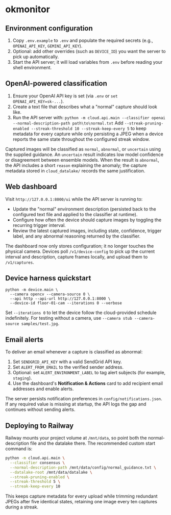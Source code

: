 # okmonitor

## Environment configuration

1. Copy `.env.example` to `.env` and populate the required secrets (e.g., `OPENAI_API_KEY`, `GEMINI_API_KEY`).
2. Optional: add other overrides (such as `DEVICE_ID`) you want the server to pick up automatically.
3. Start the API server; it will load variables from `.env` before reading your shell environment.

## OpenAI-powered classification

1. Ensure your OpenAI API key is set (via `.env` or `set OPENAI_API_KEY=sk-...`).
2. Create a text file that describes what a "normal" capture should look like.
3. Run the API server with:
   ``python -m cloud.api.main --classifier openai --normal-description-path path\to\normal.txt``
   Add `--streak-pruning-enabled --streak-threshold 10 --streak-keep-every 5` to keep metadata for every capture while only persisting a JPEG when a device reports the same state throughout the configured streak window.

Captured images will be classified as `normal`, `abnormal`, or `uncertain` using the supplied guidance. An `uncertain` result indicates low model confidence or disagreement between ensemble models. When the result is `abnormal`, the API includes a short `reason` explaining the anomaly; the capture metadata stored in `cloud_datalake/` records the same justification.

## Web dashboard

Visit `http://127.0.0.1:8000/ui` while the API server is running to:
- Update the "normal" environment description (persisted back to the configured text file and applied to the classifier at runtime).
- Configure how often the device should capture images by toggling the recurring trigger interval.
- Review the latest captured images, including state, confidence, trigger label, and any abnormal reasoning returned by the classifier.

The dashboard now only stores configuration; it no longer touches the physical camera. Devices poll `/v1/device-config` to pick up the current interval and description, capture frames locally, and upload them to `/v1/captures`.

## Device harness quickstart

```
python -m device.main \
  --camera opencv --camera-source 0 \
  --api http --api-url http://127.0.0.1:8000 \
  --device-id floor-01-cam --iterations 0 --verbose
```

Set `--iterations 0` to let the device follow the cloud-provided schedule indefinitely. For testing without a camera, use `--camera stub --camera-source samples/test.jpg`.

## Email alerts

To deliver an email whenever a capture is classified as abnormal:

1. Set `SENDGRID_API_KEY` with a valid SendGrid API key.
2. Set `ALERT_FROM_EMAIL` to the verified sender address.
3. Optional: set `ALERT_ENVIRONMENT_LABEL` to tag alert subjects (for example, `staging`).
4. Use the dashboard's **Notification & Actions** card to add recipient email addresses and enable alerts.

The server persists notification preferences in `config/notifications.json`. If any required value is missing at startup, the API logs the gap and continues without sending alerts.

## Deploying to Railway

Railway mounts your project volume at `/mnt/data`, so point both the normal-description file and the datalake there. The recommended custom start command is:

```bash
python -m cloud.api.main \
  --classifier consensus \
  --normal-description-path /mnt/data/config/normal_guidance.txt \
  --datalake-root /mnt/data/datalake \
  --streak-pruning-enabled \
  --streak-threshold 5 \
  --streak-keep-every 10
```

This keeps capture metadata for every upload while trimming redundant JPEGs after five identical states, retaining one image every ten captures during a streak.

